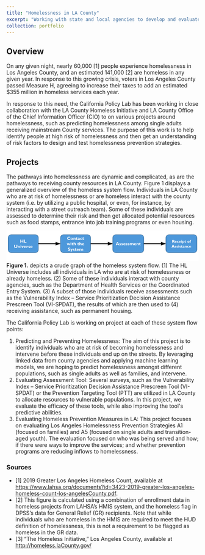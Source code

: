 ```yaml
---
title: "Homelessness in LA County"
excerpt: "Working with state and local agencies to develop and evaluate evidence-based solutions to homelessness. The California Policy Lab leverages expertise in data integration, predictive analytics, screening tools, and program evaluation to share real-time insights and build empirical evidence to improve outcomes for homeless individuals and families.<br/><br/><img src='/images/portfolioTwo.png'>"
collection: portfolio
---
```


## Overview 

On any given night, nearly 60,000 [1] people experience homelessness in Los Angeles County, and an estimated 141,000 [2] are homeless in any given year. In response to this growing crisis, voters in Los Angeles County passed Measure H, agreeing to increase their taxes to add an estimated $355 million in homeless services each year.

In response to this need, the California Policy Lab has been working in close collaboration with the LA County Homeless Initiative and LA County Office of the Chief Information Officer (CIO) to on various projects around homelessness, such as predicting homelessness among single adults receiving mainstream County services. The purpose of this work is to help identify people at high risk of homelessness and then get an understanding of risk factors to design and test homelessness prevention strategies. 

## Projects

The pathways into homelessness are dynamic and complicated, as are the pathways to receiving county resources in LA County. Figure 1 displays a generalized overview of the homeless system flow. Individuals in LA County who are at risk of homelessness or are homeless interact with the county system (i.e. by utilizing a public hospital, or even, for instance, by interacting with a street outreach team). Some of these individuals are assessed to determine their risk and then get allocated potential resources such as food stamps, entrance into job training programs or even housing. 

![Figure 1](/images/hlOne.png "Figure 1")
**Figure 1.** depicts a crude graph of the homeless system flow. (1) The HL Universe includes all individuals in LA who are at risk of homelessness or already homeless. (2) Some of these individuals interact with county agencies, such as the Department of Health Services or the Coordinated Entry System. (3) A subset of those individuals receive assessments such as the Vulnerability Index – Service Prioritization Decision Assistance Prescreen Tool (VI-SPDAT), the results of which are then used to (4) receiving assistance, such as permanent housing. 

The California Policy Lab is working on project at each of these system flow points:
1. Predicting and Preventing Homelessness: The aim of this project is to identify individuals who are at risk of becoming homelessness and intervene before these individuals end up on the streets. By leveraging linked data from county agencies and applying machine learning models, we are hoping to predict homelessness amongst different populations, such as single adults as well as families, and intervene. 
2. Evaluating Assessment Tool: Several surveys, such as the Vulnerability Index – Service Prioritization Decision Assistance Prescreen Tool (VI-SPDAT) or the Prevention Targeting Tool (PTT) are utilized in LA County to allocate resources to vulnerable populations. In this project, we evaluate the efficacy of these tools, while also improving the tool's predictive abilities. 
3. Evaluating Homeless Prevention Measures in LA: This project focuses on evaluating Los Angeles Homelessness Prevention Strategies A1 (focused on families) and A5 (focused on single adults and transition-aged youth). The evaluation focused on who was being served and how; if there were ways to improve the services; and whether prevention programs are reducing inflows to homelessness. 

### Sources

* [1] 2019 Greater Los Angeles Homeless Count, available at https://www.lahsa.org/documents?id=3423-2019-greater-los-angeles-homeless-count-los-angelesCounty.pdf.
* [2] This figure is calculated using a combination of enrollment data in homeless projects from LAHSA’s HMIS system, and the homeless flag in DPSS’s data for
General Relief (GR) recipients. Note that while individuals who are homeless in the HMIS are required to meet the HUD definition of homelessness, this is not
a requirement to be flagged as homeless in the GR data.
* [3] “The Homeless Initiative,” Los Angeles County, available at http://homeless.laCounty.gov/


